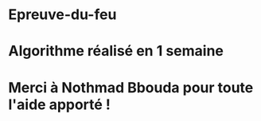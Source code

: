 # Epreuve-du-feu
# Algorithme réalisé en 1 semaine
# Merci à Nothmad Bbouda pour toute l'aide apporté ! 
